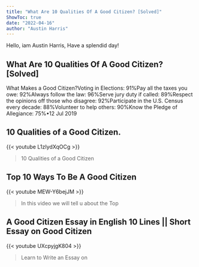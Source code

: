 ```yaml
---
title: "What Are 10 Qualities Of A Good Citizen? [Solved]"
ShowToc: true 
date: "2022-04-16"
author: "Austin Harris" 
---
```


Hello, iam Austin Harris, Have a splendid day!
## What Are 10 Qualities Of A Good Citizen? [Solved]
What Makes a Good Citizen?Voting in Elections: 91%Pay all the taxes you owe: 92%Always follow the law: 96%Serve jury duty if called: 89%Respect the opinions off those who disagree: 92%Participate in the U.S. Census every decade: 88%Volunteer to help others: 90%Know the Pledge of Allegiance: 75%•12 Jul 2019

## 10 Qualities of a Good Citizen.
{{< youtube L1zIydXqOCg >}}
>10 Qualities of a Good Citizen

## Top 10 Ways To Be A Good Citizen
{{< youtube MEW-Y6bejJM >}}
>In this video we will tell u about the Top 

## A Good Citizen Essay in English 10 Lines || Short Essay on Good Citizen
{{< youtube UXcpyjgK804 >}}
>Learn to Write an Essay on 

